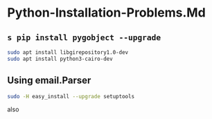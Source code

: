 # Python-Installation-Problems.Md                                               

##  `s pip install pygobject --upgrade`                                          
``` bash                                                                          
sudo apt install libgirepository1.0-dev
sudo apt install python3-cairo-dev
```                                                                              

## Using email.Parser
``` bash
sudo -H easy_install --upgrade setuptools
```

also